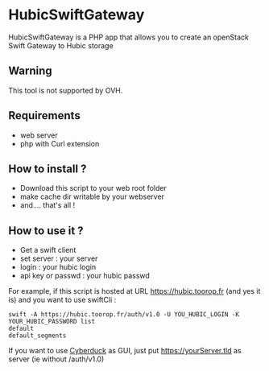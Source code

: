 HubicSwiftGateway
=================

HubicSwiftGateway is a PHP app that allows you to create an openStack Swift Gateway to Hubic storage

Warning
-------
This tool is not supported by OVH.



Requirements
---
* web server
* php with Curl extension

How to install ?
---
* Download this script to your web root folder
* make cache dir writable by your webserver
* and.... that's all !
 
How to use it ?
---
* Get a swift client
* set server : your server
* login : your hubic login
* api key or passwd : your hubic passwd

For example, if this script is hosted at URL https://hubic.toorop.fr (and yes it is) and you want to use swiftCli :
```
swift -A https://hubic.toorop.fr/auth/v1.0 -U YOU_HUBIC_LOGIN -K YOUR_HUBIC_PASSWORD list
default
default_segments
```

If you want to use [Cyberduck](http://cyberduck.ch/ "Swift client") as GUI, just put https://yourServer.tld as server (ie without /auth/v1.0) 

